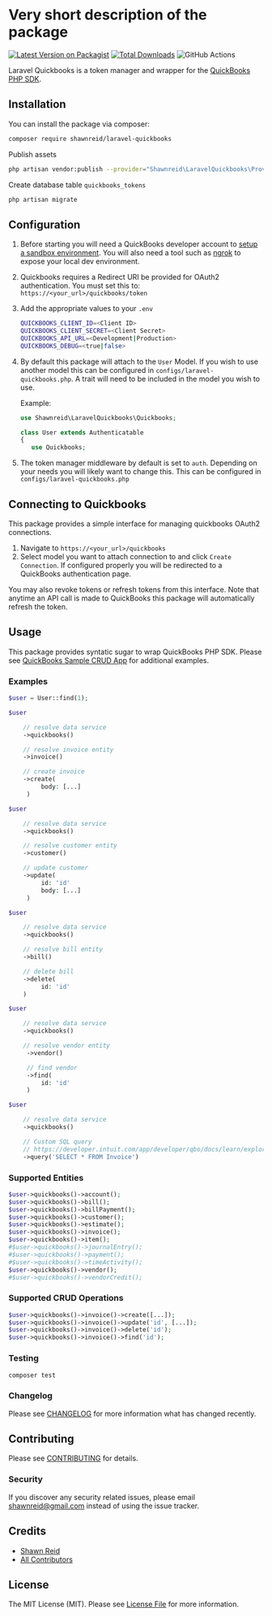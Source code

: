 # Very short description of the package

[![Latest Version on Packagist](https://img.shields.io/packagist/v/shawnreid/laravel-quickbooks.svg?style=flat-square)](https://packagist.org/packages/shawnreid/laravel-quickbooks)
[![Total Downloads](https://img.shields.io/packagist/dt/shawnreid/laravel-quickbooks.svg?style=flat-square)](https://packagist.org/packages/shawnreid/laravel-quickbooks)
![GitHub Actions](https://github.com/shawnreid/laravel-quickbooks/actions/workflows/main.yml/badge.svg)

Laravel Quickbooks is a token manager and wrapper for the [QuickBooks PHP SDK](https://github.com/intuit/QuickBooks-V3-PHP-SDK).

## Installation

You can install the package via composer:

```bash
composer require shawnreid/laravel-quickbooks
```

Publish assets
```bash
php artisan vendor:publish --provider="Shawnreid\LaravelQuickbooks\Providers\QuickbooksProvider"
```

Create database table `quickbooks_tokens`
```bash
php artisan migrate
```

## Configuration
1. Before starting you will need a QuickBooks developer account to [setup a sandbox environment](https://developer.intuit.com/app/developer/qbo/docs/develop/sandboxes). You will also need a tool such as [ngrok](https://ngrok.com) to expose your local dev environment.

2. Quickbooks requires a Redirect URI be provided for OAuth2 authentication. You must set this to: ```https://<your_url>/quickbooks/token```

3. Add the appropriate values to your ```.env```

    ```bash
    QUICKBOOKS_CLIENT_ID=<Client ID>
    QUICKBOOKS_CLIENT_SECRET=<Client Secret>
    QUICKBOOKS_API_URL=<Development|Production>
    QUICKBOOKS_DEBUG=<true|false>
    ```
4. By default this package will attach to the ```User``` Model. If you wish to use another model this can be configured in ```configs/laravel-quickbooks.php```.
   A trait will need to be included in the model you wish to use.

   Example:
   ```php
   use Shawnreid\LaravelQuickbooks\Quickbooks;

   class User extends Authenticatable
   {
      use Quickbooks;
   ```
5. The token manager middleware by default is set to ```auth```. Depending on your needs you will likely want to change this.
   This can be configured in ```configs/laravel-quickbooks.php```

## Connecting to Quickbooks

This package provides a simple interface for managing quickbooks OAuth2 connections.

1. Navigate to ```https://<your_url>/quickbooks```
2. Select model you want to attach connection to and click ```Create Connection```. If configured properly you will be redirected to a QuickBooks authentication page.

You may also revoke tokens or refresh tokens from this interface. Note that anytime an API call is made to QuickBooks this package will automatically refresh the token.

## Usage

This package provides syntatic sugar to wrap QuickBooks PHP SDK. Please see [QuickBooks Sample CRUD App](https://github.com/IntuitDeveloper/SampleApp-CRUD-PHP/tree/master/CRUD_Examples) for additional examples.


### Examples
```php
$user = User::find(1);

$user

    // resolve data service
    ->quickbooks()

    // resolve invoice entity
    ->invoice()

    // create invoice
    ->create(
         body: [...]
     )

$user

    // resolve data service
    ->quickbooks()

    // resolve customer entity
    ->customer()

    // update customer
    ->update(
         id: 'id'
         body: [...]
     )

$user

    // resolve data service
    ->quickbooks()

    // resolve bill entity
    ->bill()

    // delete bill
    ->delete(
         id: 'id'
    )

$user

    // resolve data service
    ->quickbooks()

    // resolve vendor entity
     ->vendor()

     // find vendor
     ->find(
         id: 'id'
     )

$user

    // resolve data service
    ->quickbooks()

    // Custom SQL query
    // https://developer.intuit.com/app/developer/qbo/docs/learn/explore-the-quickbooks-online-api/data-queries
    ->query('SELECT * FROM Invoice')
```

### Supported Entities
```php
$user->quickbooks()->account();
$user->quickbooks()->bill();
$user->quickbooks()->billPayment();
$user->quickbooks()->customer();
$user->quickbooks()->estimate();
$user->quickbooks()->invoice();
$user->quickbooks()->item();
#$user->quickbooks()->journalEntry();
#$user->quickbooks()->payment();
#$user->quickbooks()->timeActivity();
$user->quickbooks()->vendor();
#$user->quickbooks()->vendorCredit();
```

### Supported CRUD Operations
```php
$user->quickbooks()->invoice()->create([...]);
$user->quickbooks()->invoice()->update('id', [...]);
$user->quickbooks()->invoice()->delete('id');
$user->quickbooks()->invoice()->find('id');
```

### Testing

```bash
composer test
```

### Changelog

Please see [CHANGELOG](CHANGELOG.md) for more information what has changed recently.

## Contributing

Please see [CONTRIBUTING](CONTRIBUTING.md) for details.

### Security

If you discover any security related issues, please email shawnreid@gmail.com instead of using the issue tracker.

## Credits

-   [Shawn Reid](https://github.com/shawnreid)
-   [All Contributors](../../contributors)

## License

The MIT License (MIT). Please see [License File](LICENSE.md) for more information.
